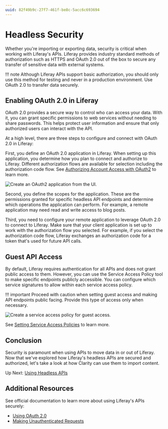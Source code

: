 ```yaml
---
uuid: 82f49b9c-27f7-461f-be8c-5acc6c693694
---
```

# Headless Security

Whether you're importing or exporting data, security is critical when working with Liferay's APIs. Liferay provides industry standard methods of authorization such as HTTPS and OAuth 2.0 out of the box to secure any transfer of sensitive data with external systems.

!!! note
    Although Liferay APIs support basic authorization, you should only use this method for testing and never in a production environment. Use OAuth 2.0 to transfer data securely.

## Enabling OAuth 2.0 in Liferay

OAuth 2.0 provides a secure way to control who can access your data. With it, you can grant specific permissions to web services without needing to share passwords. This helps protect user information and ensure that only authorized users can interact with the API.

At a high level, there are three steps to configure and connect with OAuth 2.0 in Liferay:

First, you define an OAuth 2.0 application in Liferay. When setting up this application, you determine how you plan to connect and authorize to Liferay. Different authorization flows are available for selection including the authorization code flow. See [Authorizing Account Access with OAuth2](https://learn.liferay.com/w/dxp/headless-delivery/using-oauth2/authorizing-account-access-with-oauth2) to learn more.

   ![Create an OAuth2 application from the UI.](./headless-security/images/01.png)

Second, you define the scopes for the application. These are the permissions granted for specific headless API endpoints and determine which operations the application can perform. For example, a remote application may need read and write access to blog posts.

Third, you need to configure your remote application to leverage OAuth 2.0 to connect to Liferay. Make sure that your client application is set up to work with the authorization flow you selected. For example, if you select the authorization code flow, Liferay exchanges an authorization code for a token that's used for future API calls.

## Guest API Access

By default, Liferay requires authentication for all APIs and does not grant public access to them. However, you can use the Service Access Policy tool to make specific endpoints publicly accessible. You can configure which service signatures to allow within each service access policy.

!!! important
    Proceed with caution when setting guest access and making API endpoints public facing. Provide this type of access only when necessary.

   ![Create a service access policy for guest access.](./headless-security/images/02.png)

See [Setting Service Access Policies](https://learn.liferay.com/w/dxp/installation-and-upgrades/securing-liferay/securing-web-services/setting-service-access-policies) to learn more.

## Conclusion

Security is paramount when using APIs to move data in or out of Liferay. Now that we've explored how Liferay's headless APIs are secured and authorized, let's take a look at how Clarity can use them to import content.

Up Next: [Using Headless APIs](./using-headless-apis.md)

## Additional Resources

See official documentation to learn more about using Liferay's APIs securely:

* [Using OAuth 2.0](https://learn.liferay.com/w/dxp/headless-delivery/using-oauth2)
* [Making Unauthenticated Requests](https://learn.liferay.com/w/dxp/headless-delivery/consuming-apis/making-unauthenticated-requests)